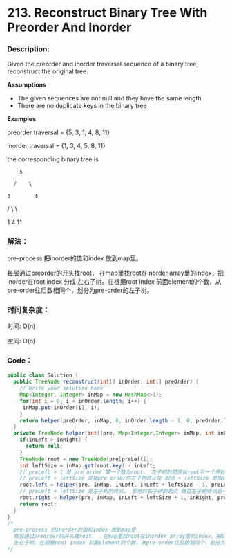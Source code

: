 # 213. Reconstruct Binary Tree With Preorder And Inorder

### Description:

Given the preorder and inorder traversal sequence of a binary tree, reconstruct the original tree.

**Assumptions**

* The given sequences are not null and they have the same length
* There are no duplicate keys in the binary tree

**Examples**

preorder traversal = {5, 3, 1, 4, 8, 11}

inorder traversal = {1, 3, 4, 5, 8, 11}

the corresponding binary tree is

        5

      /    \

    3        8

  /   \        \

1      4        11

### 解法：

pre-process 把inorder的值和index 放到map里。

 每层通过preorder的开头找root， 在map里找root在inorder array里的index，把inorder在root index 分成 左右子树。在根据root index 前面element的个数，从pre-order往后数相同个，划分为pre-order的左子树。

### 时间复杂度：

时间: O\(n\)

空间: O\(n\)

### Code：

```java
public class Solution {
  public TreeNode reconstruct(int[] inOrder, int[] preOrder) {
    // Write your solution here
    Map<Integer, Integer> inMap = new HashMap<>();
    for(int i = 0; i < inOrder.length; i++) {
     inMap.put(inOrder[i], i); 
    }
    return helper(preOrder, inMap, 0, inOrder.length - 1, 0, preOrder.length - 1);
  }
  private TreeNode helper(int[]pre, Map<Integer,Integer> inMap, int inLeft, int inRight, int preLeft, int preRight) {
    if(inLeft > inRight) {
      return null;
    }
    TreeNode root = new TreeNode(pre[preLeft]);
    int leftSize = inMap.get(root.key) - inLeft;
    // preLeft + 1 是 pre order 第一个数为root， 左子树的范围从root后一个开始
    // preLeft + leftSize 是指pre order的左子树终止在 起点 + leftSize 是指inorder左子树的node的个数。
    root.left = helper(pre, inMap, inLeft, inLeft + leftSize - 1, preLeft + 1, preLeft + leftSize);
    // preLeft + leftSize 是左子树的终点， 那他的右子树的起点 就在左子树终点后一位。
    root.right = helper(pre, inMap, inLeft + leftSize + 1, inRight, preLeft + leftSize + 1, preRight);
    return root;
  }
}
/*
  pre-process 把inorder的值和index 放到map里
  每层通过preorder的开头找root，  在map里找root在inorder array里的index，把inorder在root index 分成
  左右子树。在根据root index 前面element的个数，从pre-order往后数相同个，划分为pre-order的左子树。
*/

```

